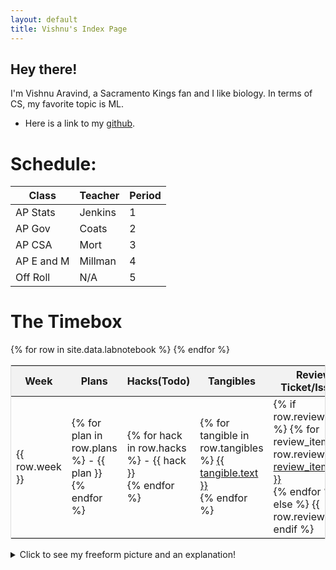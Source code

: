```yaml
---
layout: default
title: Vishnu's Index Page
---
```


## Hey there!

I'm Vishnu Aravind, a Sacramento Kings fan and I like biology. In terms of CS, my favorite topic is ML.

- Here is a link to my [github](https://github.com/VishnuAravind12).


# Schedule:

|    Class     | Teacher  | Period |
|--------------|----------|--------|
| AP Stats     | Jenkins  | 1      |
| AP Gov       | Coats    | 2      |
| AP CSA       | Mort     | 3      |
| AP E and M   | Millman  | 4      |
| Off Roll     | N/A      | 5      |


# The Timebox

<table style="width:100%; border-collapse: collapse; border: 1px solid #ddd;">
    <thead>
        <tr style="background-color: #f2f2f2;">
            <th>Week</th>
            <th>Plans</th>
            <th>Hacks(Todo)</th>
            <th>Tangibles</th>
            <th>Review Ticket/Issues</th>
        </tr>
    </thead>
    <tbody>
        {% for row in site.data.labnotebook %}
        <tr>
            <td>{{ row.week }}</td>
            <td>
                {% for plan in row.plans %}
                - {{ plan }}<br>
                {% endfor %}
            </td>
            <td>
                {% for hack in row.hacks %}
                - {{ hack }}<br>
                {% endfor %}
            </td>
            <td>
                {% for tangible in row.tangibles %}
                <a href="{{ tangible.url }}">{{ tangible.text }}</a><br>
                {% endfor %}
            </td>
            <td>
                {% if row.review[0].url %}
                    {% for review_item in row.review %}
                    <a href="{{ review_item.url }}">{{ review_item.text }}</a><br>
                    {% endfor %}
                {% else %}
                    {{ row.review }}
                {% endif %}
            </td>
        </tr>
        {% endfor %}
    </tbody>
</table>





<details>
  <summary>Click to see my freeform picture and an explanation!</summary>

  <img src="{{ site.baseurl }}/images/newimage.png" alt="My freeform picture">

  <br>
  <br>

  Just started with GitHub Pages and learned how to use Markdown. Here's an image that depicts who I am as a person. I have a passion for basketball, and I love to get in the gym and work on my vertical. I also love AI and computational biology. But family is definitely the most important thing for me.
  
  <br>
</details>